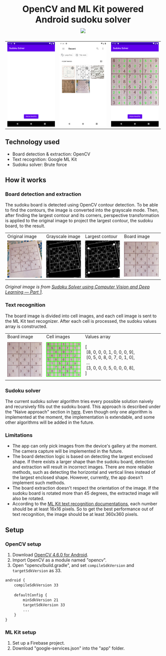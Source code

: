 <h1 align="center">
    OpenCV and ML Kit powered<br />Android sudoku solver
    <br />
    <a href="https://github.com/cemtuver/android-sudokusolver/releases">
        <img src="https://img.shields.io/github/v/release/cemtuver/android-sudokusolver?include_prereleases&label=version">
    </a>
</h1>

<table>
    <tr>
        <td><img src="./docs/img_app_home.png" /></td>
        <td><img src="./docs/img_app_photopick.png" /></td>
        <td><img src="./docs/img_app_solution.png" /></td>
    </tr>
</table>

## Technology used
- Board detection & extraction: OpenCV
- Text recognition: Google ML Kit
- Sudoku solver: Brute force

## How it works

### Board detection and extraction
The sudoku board is detected using OpenCV contour detection. To be able to find the contours, the image is converted into the grayscale mode. Then, after finding the largest contour and its corners, perspective transformation is applied to the original image to project the largest contour, the sudoku board, to the result.

<table>
    <tr>
        <td width="25%">Original image</td>
        <td width="25%">Grayscale image</td>
        <td width="25%">Largest contour</td>
        <td width="25%">Board image</td>
    </tr>
    <tr>
        <td><img src="./docs/img_opencv_0.png" /></td>
        <td><img src="./docs/img_opencv_1.png" /></td>
        <td><img src="./docs/img_opencv_2.png" /></td>
        <td><img src="./docs/img_opencv_3.png" /></td>
    </tr>
</table>

<i>Original image is from <a href="https://aakashjhawar.medium.com/sudoku-solver-using-opencv-and-dl-part-1-490f08701179" target="_blank">Sudoku Solver using Computer Vision and Deep Learning — Part 1</a></i>.


### Text recognition
The board image is divided into cell images, and each cell image is sent to the ML Kit text recognizer. After each cell is processed, the sudoku values array is constructed.

<table>
    <tr>
        <td width="25%">Board image</td>
        <td width="25%">Cell images</td>
        <td width="50%">Values array</td>
    </tr>
    <tr>
        <td><img src="./docs/img_mlkit_0.png" /></td>
        <td><img src="./docs/img_mlkit_1.png" /></td>
        <td>
            [<br />
            &nbsp;[8, 0, 0, 0, 1, 0, 0, 0, 9], <br />
            &nbsp;[0, 5, 0, 8, 0, 7, 0, 1, 0], <br />
            &nbsp;...<br />
            &nbsp;[3, 0, 0, 0, 5, 0, 0, 0, 8], <br />
            ]
        </td>
    </tr>
</table>

### Sudoku solver
The current sudoku solver algorithm tries every possible solution naively and recursively fills out the sudoku board. This approach is described under the "Naive approach" section in [here](https://www.geeksforgeeks.org/sudoku-backtracking-7).
Even though only one algorithm is implemented at the moment, the implementation is extendable, and some other algorithms will be added in the future.

### Limitations
- The app can only pick images from the device's gallery at the moment. The camera capture will be implemented in the future.
- The board detection logic is based on detecting the largest enclosed shape. If there exists a larger shape than the sudoku board, detection and extraction will result in incorrect images. There are more reliable methods, such as detecting the horizontal and vertical lines instead of the largest enclosed shape. However, currently, the app doesn't implement such methods.
- The board extraction doesn't respect the orientation of the image. If the sudoku board is rotated more than 45 degrees, the extracted image will also be rotated. 
- According to the [ML Kit text recognition documentations](https://developers.google.com/ml-kit/vision/text-recognition/android), each number should be at least 16x16 pixels. So to get the best performance out of text recognition, the image should be at least 360x360 pixels.

## Setup

### OpenCV setup
1. Download [OpenCV 4.6.0 for Android](https://sourceforge.net/projects/opencvlibrary/files/4.6.0/opencv-4.6.0-android-sdk.zip/download).
2. Import OpenCV as a module named "opencv".
3. Open "opencv/build.gradle", and set `compileSdkVersion` and `targetSdkVersion` as 33.

```
android {
    compileSdkVersion 33

    defaultConfig {
        minSdkVersion 21
        targetSdkVersion 33
        ...
    }
}
```

### ML Kit setup
1. Set up a Firebase project.
2. Download "google-services.json" into the "app" folder.